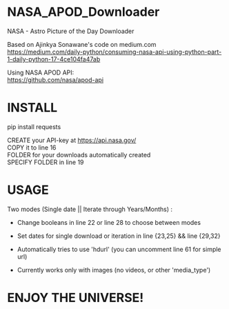 # NASA_APOD_Downloader
NASA - Astro Picture of the Day Downloader

Based on Ajinkya Sonawane's code on medium.com   
https://medium.com/daily-python/consuming-nasa-api-using-python-part-1-daily-python-17-4ce104fa47ab  
   
Using NASA APOD API:   
https://github.com/nasa/apod-api

# INSTALL
pip install requests  

CREATE your API-key at https://api.nasa.gov/  
COPY it to line 16  
FOLDER for your downloads automatically created  
SPECIFY FOLDER in line 19  

# USAGE

Two modes (Single date || Iterate through Years/Months) :  
- Change booleans in line 22 or line 28 to choose between modes  
- Set dates for single download or iteration in line {23,25} && line {29,32}  
  
- Automatically tries to use 'hdurl' (you can uncomment line 61 for simple url)  
- Currently works only with images (no videos, or other 'media_type')  

# ENJOY THE UNIVERSE!
